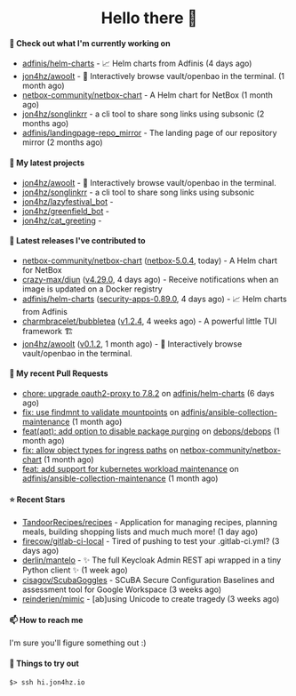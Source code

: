 <h1 align=center>Hello there 👋</h1>

#### 👷 Check out what I'm currently working on

- [adfinis/helm-charts](https://github.com/adfinis/helm-charts) - 📈 Helm charts from Adfinis (4 days ago)
- [jon4hz/awoolt](https://github.com/jon4hz/awoolt) - 🐺 Interactively browse vault/openbao in the terminal. (1 month ago)
- [netbox-community/netbox-chart](https://github.com/netbox-community/netbox-chart) - A Helm chart for NetBox (1 month ago)
- [jon4hz/songlinkrr](https://github.com/jon4hz/songlinkrr) - a cli tool to share song links using subsonic (2 months ago)
- [adfinis/landingpage-repo_mirror](https://github.com/adfinis/landingpage-repo_mirror) - The landing page of our repository mirror (2 months ago)

#### 🌱 My latest projects

- [jon4hz/awoolt](https://github.com/jon4hz/awoolt) - 🐺 Interactively browse vault/openbao in the terminal.
- [jon4hz/songlinkrr](https://github.com/jon4hz/songlinkrr) - a cli tool to share song links using subsonic
- [jon4hz/lazyfestival_bot](https://github.com/jon4hz/lazyfestival_bot) - 
- [jon4hz/greenfield_bot](https://github.com/jon4hz/greenfield_bot) - 
- [jon4hz/cat_greeting](https://github.com/jon4hz/cat_greeting) - 

#### 🔭 Latest releases I've contributed to

- [netbox-community/netbox-chart](https://github.com/netbox-community/netbox-chart) ([netbox-5.0.4](https://github.com/netbox-community/netbox-chart/releases/tag/netbox-5.0.4), today) - A Helm chart for NetBox
- [crazy-max/diun](https://github.com/crazy-max/diun) ([v4.29.0](https://github.com/crazy-max/diun/releases/tag/v4.29.0), 4 days ago) - Receive notifications when an image is updated on a Docker registry
- [adfinis/helm-charts](https://github.com/adfinis/helm-charts) ([security-apps-0.89.0](https://github.com/adfinis/helm-charts/releases/tag/security-apps-0.89.0), 4 days ago) - 📈 Helm charts from Adfinis
- [charmbracelet/bubbletea](https://github.com/charmbracelet/bubbletea) ([v1.2.4](https://github.com/charmbracelet/bubbletea/releases/tag/v1.2.4), 4 weeks ago) - A powerful little TUI framework 🏗
- [jon4hz/awoolt](https://github.com/jon4hz/awoolt) ([v0.1.2](https://github.com/jon4hz/awoolt/releases/tag/v0.1.2), 1 month ago) - 🐺 Interactively browse vault/openbao in the terminal.

#### 🔨 My recent Pull Requests

- [chore: upgrade oauth2-proxy to 7.8.2](https://github.com/adfinis/helm-charts/pull/1356) on [adfinis/helm-charts](https://github.com/adfinis/helm-charts) (6 days ago)
- [fix: use findmnt to validate mountpoints](https://github.com/adfinis/ansible-collection-maintenance/pull/79) on [adfinis/ansible-collection-maintenance](https://github.com/adfinis/ansible-collection-maintenance) (1 month ago)
- [feat(apt): add option to disable package purging](https://github.com/debops/debops/pull/2546) on [debops/debops](https://github.com/debops/debops) (1 month ago)
- [fix: allow object types for ingress paths](https://github.com/netbox-community/netbox-chart/pull/398) on [netbox-community/netbox-chart](https://github.com/netbox-community/netbox-chart) (1 month ago)
- [feat: add support for kubernetes workload maintenance](https://github.com/adfinis/ansible-collection-maintenance/pull/77) on [adfinis/ansible-collection-maintenance](https://github.com/adfinis/ansible-collection-maintenance) (1 month ago)

#### ⭐ Recent Stars

- [TandoorRecipes/recipes](https://github.com/TandoorRecipes/recipes) - Application for managing recipes, planning meals, building shopping lists and much much more! (1 day ago)
- [firecow/gitlab-ci-local](https://github.com/firecow/gitlab-ci-local) - Tired of pushing to test your .gitlab-ci.yml? (3 days ago)
- [derlin/mantelo](https://github.com/derlin/mantelo) - ✨ The full Keycloak Admin REST api wrapped in a tiny Python client ✨ (1 week ago)
- [cisagov/ScubaGoggles](https://github.com/cisagov/ScubaGoggles) - SCuBA Secure Configuration Baselines and assessment tool for Google Workspace  (3 weeks ago)
- [reinderien/mimic](https://github.com/reinderien/mimic) - [ab]using Unicode to create tragedy (3 weeks ago)

#### 📫 How to reach me
I'm sure you'll figure something out :)

#### 👀 Things to try out
```
$> ssh hi.jon4hz.io
```
